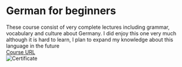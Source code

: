 # German for beginners
These course consist of very complete lectures including grammar, vocabulary and culture about Germany. I did enjoy this one very much although it is hard to learn, I plan to expand my knowledge about this language in the future  
[Course URL](https://valid.udemy.com/course/german-course-for-beginners-learn-german/)  
![Certificate](images/german-beginner.jpg)
